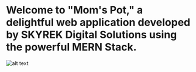 # Welcome to "Mom's Pot," a delightful web application developed by SKYREK Digital Solutions using the powerful MERN Stack.
![alt text](/Thumbnails.png)
